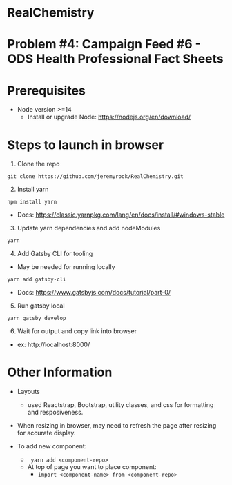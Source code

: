 # RealChemistry
# Problem #4: Campaign Feed #6 - ODS Health Professional Fact Sheets

# Prerequisites
- Node version >=14
  -  Install or upgrade Node: https://nodejs.org/en/download/

# Steps to launch in browser

1. Clone the repo

``` git clone https://github.com/jeremyrook/RealChemistry.git ```

2. Install yarn

 ``` npm install yarn ```

 - Docs: https://classic.yarnpkg.com/lang/en/docs/install/#windows-stable

3. Update yarn dependencies and add nodeModules

``` yarn ```

4. Add Gatsby CLI for tooling 
 - May be needed for running locally

``` yarn add gatsby-cli ```

- Docs: https://www.gatsbyjs.com/docs/tutorial/part-0/

5. Run gatsby local

``` yarn gatsby develop ```

6. Wait for output and copy link into browser

- ex: http://localhost:8000/

# Other Information

- Layouts
  - used Reactstrap, Bootstrap, utility classes, and css for formatting and resposiveness.

- When resizing in browser, may need to refresh the page after resizing for accurate display.

- To add new component:
  - ``` yarn add <component-repo>```
  - At top of page you want to place component:
    - ``` import <component-name> from <component-repo> ```